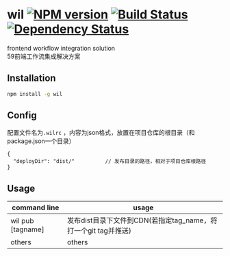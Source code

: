 # wil [![NPM version][npm-image]][npm-url] [![Build Status][travis-image]][travis-url] [![Dependency Status][daviddm-image]][daviddm-url]

frontend workflow integration solution    
59前端工作流集成解决方案

## Installation

```bash
npm install -g wil
```

## Config

配置文件名为```.wilrc``` ，内容为json格式，放置在项目仓库的根目录（和package.json一个目录）

```
{
  "deployDir": "dist/"          // 发布目录的路径，相对于项目仓库根路径
}
```

## Usage


| command line  | usage |
| ------------- | ------------- |
| wil pub [tagname]  | 发布dist目录下文件到CDN(若指定tag_name，将打一个git tag并推送)  |
| others  | others  |



[npm-image]: https://badge.fury.io/js/wil.svg
[npm-url]: https://npmjs.org/package/wil
[travis-image]: https://travis-ci.org/Mickey-/wil.svg?branch=master
[travis-url]: https://travis-ci.org/Mickey-/wil
[daviddm-image]: https://david-dm.org/Mickey-/wil.svg?theme=shields.io
[daviddm-url]: https://david-dm.org/Mickey-/wil
